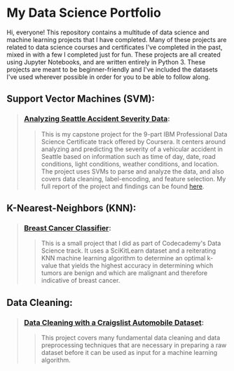 # My Data Science Portfolio
Hi, everyone! This repository contains a multitude of data science and machine learning projects that I have completed. Many of these projects are related to data science courses and certificates I've completed in the past, mixed in with a few I completed just for fun. These projects are all created using Jupyter Notebooks, and are written entirely in Python 3. These projects are meant to be beginner-friendly and I've included the datasets I've used wherever possible in order for you to be able to follow along.

## Support Vector Machines (SVM):
> ### [Analyzing Seattle Accident Severity Data](https://github.com/AMistry001/Data_Science_Portfolio/blob/main/Analyzing%20Seattle%20Accident%20Severity%20Data/Analyzing%20Accident%20Severity%20Data%20in%20Seattle%20(2014-2020).ipynb):
> > This is my capstone project for the 9-part IBM Professional Data Science Certificate track offered by Coursera. It centers around analyzing and predicting the severity of a vehicular accident in Seattle based on information such as time of day, date, road conditions, light conditions, weather conditions, and location. The project uses SVMs to parse and analyze the data, and also covers data cleaning, label-encoding, and feature selection. My full report of the project and findings can be found [here](https://github.com/AMistry001/Data_Science_Portfolio/blob/main/Analyzing%20Seattle%20Accident%20Severity%20Data/Analyzing%20Seattle%20Accident%20Severity%20Data.pdf).
   
## K-Nearest-Neighbors (KNN):
> ### [Breast Cancer Classifier](https://github.com/AMistry001/Data_Science_Portfolio/blob/main/Breast%20Cancer%20KNN%20Classifier/K-Nearest-Neighbors%20Breast%20Cancer%20Classifier.ipynb):
> > This is a small project that I did as part of Codecademy's Data Science track. It uses a SciKitLearn dataset and a reiterating KNN machine learning algorithm to determine an optimal k-value that yields the highest accuracy in determining which tumors are benign and which are malignant and therefore indicative of breast cancer.

## Data Cleaning:
> ### [Data Cleaning with a Craigslist Automobile Dataset](https://github.com/AMistry001/Data_Science_Portfolio/blob/main/Data%20Cleaning%20with%20Craigslist%20Cars/Data%20Cleaning%20with%20a%20Craigslist%20Automobile%20Database.ipynb):
>> This project covers many fundamental data cleaning and data preprocessing techniques that are necessary in preparing a raw dataset before it can be used as input for a machine learning algorithm.
